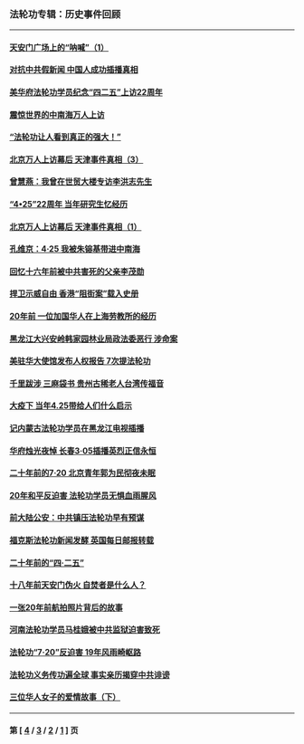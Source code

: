 ### 法轮功专辑：历史事件回顾
---
#### [天安门广场上的“呐喊”（1）](../../pages/nf5793/n13105277.md?08040430) 
#### [对抗中共假新闻 中国人成功插播真相](../../pages/nf5793/n12910618.md?08040430) 
#### [美华府法轮功学员纪念“四二五”上访22周年](../../pages/nf5793/n12904445.md?08040430) 
#### [震惊世界的中南海万人上访](../../pages/nf5793/n12903976.md?08040430) 
#### [“法轮功让人看到真正的强大！”](../../pages/nf5793/n12903195.md?08040430) 
#### [北京万人上访幕后 天津事件真相（3）](../../pages/nf5793/n12902807.md?08040430) 
#### [曾慧燕：我曾在世贸大楼专访李洪志先生](../../pages/nf5793/n12898729.md?08040430) 
#### [“4•25”22周年 当年研究生忆经历](../../pages/nf5793/n12894152.md?08040430) 
#### [北京万人上访幕后 天津事件真相（1）](../../pages/nf5793/n12885174.md?08040430) 
#### [孔维京：4·25 我被朱镕基带进中南海](../../pages/nf5793/n12864987.md?08040430) 
#### [回忆十六年前被中共害死的父亲李茂勋](../../pages/nf5793/n12880270.md?08040430) 
#### [捍卫示威自由 香港“阻街案”载入史册](../../pages/nf5793/n12811245.md?08040430) 
#### [20年前 一位加国华人在上海劳教所的经历](../../pages/nf5793/n12707932.md?08040430) 
#### [黑龙江大兴安岭韩家园林业局政法委恶行 涉命案](../../pages/nf5793/n12622815.md?08040430) 
#### [美驻华大使馆发布人权报告 7次提法轮功](../../pages/nf5793/n12520541.md?08040430) 
#### [千里跋涉 三麻袋书 贵州古稀老人台湾传福音](../../pages/nf5793/n12198750.md?08040430) 
#### [大疫下 当年4.25带给人们什么启示](../../pages/nf5793/n12058565.md?08040430) 
#### [记内蒙古法轮功学员在黑龙江电视插播](../../pages/nf5793/n11699194.md?08040430) 
#### [华府烛光夜悼 长春3·05插播英烈正信永恒](../../pages/nf5793/n11397432.md?08040430) 
#### [二十年前的7·20 北京青年郭为民彻夜未眠](../../pages/nf5793/n11354195.md?08040430) 
#### [20年和平反迫害 法轮功学员无惧血雨腥风](../../pages/nf5793/n11348279.md?08040430) 
#### [前大陆公安：中共镇压法轮功早有预谋](../../pages/nf5793/n11352168.md?08040430) 
#### [福克斯法轮功新闻发酵  英国每日邮报转载](../../pages/nf5793/n11285952.md?08040430) 
#### [二十年前的“四·二五”](../../pages/nf5793/n11207639.md?08040430) 
#### [十八年前天安门伪火 自焚者是什么人？](../../pages/nf5793/n10996556.md?08040430) 
#### [一张20年前航拍照片背后的故事](../../pages/nf5793/n10693797.md?08040430) 
#### [河南法轮功学员马桂娥被中共监狱迫害致死](../../pages/nf5793/n10684974.md?08040430) 
#### [法轮功“7‧20”反迫害 19年风雨崎岖路](../../pages/nf5793/n10570834.md?08040430) 
#### [法轮功义务传功遍全球 事实亲历揭穿中共诽谤](../../pages/nf5793/n10581061.md?08040430) 
#### [三位华人女子的爱情故事（下）](../../pages/nf5793/n10435541.md?08040430) 

---
#### 第 [ [4](./4.md?08040430) / [3](./3.md?08040430) / [2](./2.md?08040430) / [1](./1.md?08040430) ] 页
